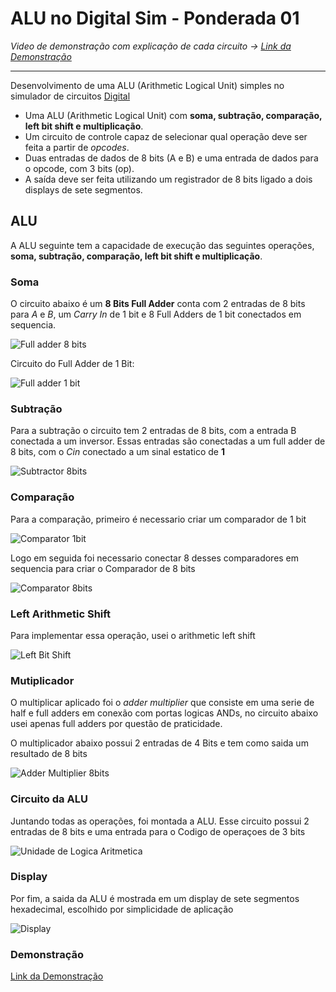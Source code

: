 # ALU no Digital Sim - Ponderada 01

_Video de demonstração com explicação de cada circuito -> [Link da Demonstração](https://youtu.be/YG1KipcFK10)_

---------

Desenvolvimento de uma ALU (Arithmetic Logical Unit) simples no simulador de circuitos [Digital](https://github.com/hneemann/Digital)

- Uma ALU (Arithmetic Logical Unit) com **soma, subtração, comparação, left bit shift e multiplicação**.
- Um circuito de controle capaz de selecionar qual operação deve ser feita a partir de _opcodes_.
- Duas entradas de dados de 8 bits (A e B) e uma entrada de dados para o opcode, com 3 bits (op).
- A saída deve ser feita utilizando um registrador de 8 bits ligado a dois displays de sete segmentos.

## ALU

A ALU seguinte tem a capacidade de execução das seguintes operações, **soma, subtração, comparação, left bit shift e multiplicação**.

### Soma

O circuito abaixo é um **8 Bits Full Adder** conta com 2 entradas de 8 bits para _A_ e _B_, um _Carry In_ de 1 bit e 8 Full Adders de 1 bit conectados em sequencia.

![Full adder 8 bits](./Media/full-adder-8bit.png)

Circuito do Full Adder de 1 Bit:

![Full adder 1 bit](./Media/full-adder.png)


### Subtração

Para a subtração o circuito tem 2 entradas de 8 bits, com a entrada B conectada a um inversor. Essas entradas são conectadas a um full adder de 8 bits, com o _Cin_ conectado a um sinal estatico de **1**

![Subtractor 8bits](./Media/full-sub-8bit.png)


### Comparação

Para a comparação, primeiro é necessario criar um comparador de 1 bit

![Comparator 1bit](./Media/comparator-minus-one.png)

Logo em seguida foi necessario conectar 8 desses comparadores em sequencia para criar o Comparador de 8 bits

![Comparator 8bits](./Media/comparator-minus-one-8bit.png)

### Left Arithmetic Shift

Para implementar essa operação, usei o arithmetic left shift

![Left Bit Shift](./Media/left-shift-8bit.png)

### Mutiplicador

O multiplicar aplicado foi o _adder multiplier_ que consiste em uma serie de half e full adders em conexão com portas logicas ANDs, no circuito abaixo usei apenas full adders por questão de praticidade.

O multiplicador abaixo possui 2 entradas de 4 Bits e tem como saida um resultado de 8 bits

![Adder Multiplier 8bits](./Media/left-shift-8bit.png)


### Circuito da ALU

Juntando todas as operações, foi montada a ALU. Esse circuito possui 2 entradas de 8 bits e uma entrada para o Codigo de operaçoes de 3 bits

![Unidade de Logica Aritmetica](./Media/ALU.png)

### Display

Por fim, a saida da ALU é mostrada em um display de sete segmentos hexadecimal, escolhido por simplicidade de aplicação

![Display](./Media/display.png)

### Demonstração

[Link da Demonstração](https://youtu.be/YG1KipcFK10)